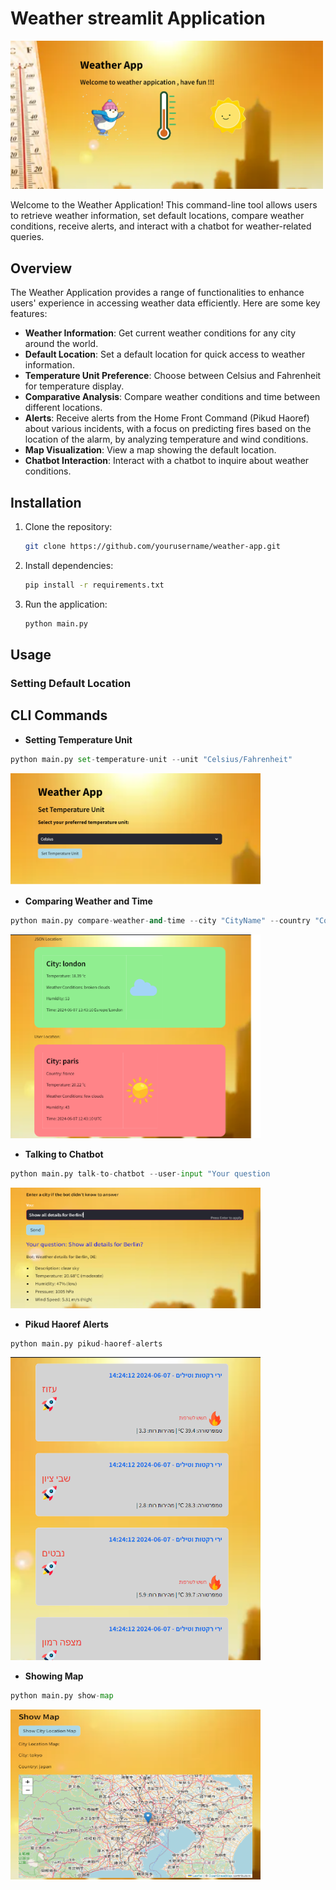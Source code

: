 # Weather streamlit Application


<img src="screenshot/welcome.png" alt="Weather App" width="500">

Welcome to the Weather Application! This command-line tool allows users to retrieve weather information, set default locations, compare weather conditions, receive alerts, and interact with a chatbot for weather-related queries.

## Overview

The Weather Application provides a range of functionalities to enhance users' experience in accessing weather data efficiently. Here are some key features:

- **Weather Information**: Get current weather conditions for any city around the world.
- **Default Location**: Set a default location for quick access to weather information.
- **Temperature Unit Preference**: Choose between Celsius and Fahrenheit for temperature display.
- **Comparative Analysis**: Compare weather conditions and time between different locations.
- **Alerts**: Receive alerts from the Home Front Command (Pikud Haoref) about various incidents, with a focus on predicting fires based on the location of the alarm, by analyzing temperature and wind conditions.
- **Map Visualization**: View a map showing the default location.
- **Chatbot Interaction**: Interact with a chatbot to inquire about weather conditions.

## Installation

1. Clone the repository:

    ```bash
    git clone https://github.com/yourusername/weather-app.git
    ```

2. Install dependencies:

    ```bash
    pip install -r requirements.txt
    ```

3. Run the application:

    ```bash
    python main.py
    ```

## Usage

### Setting Default Location


## CLI Commands

- **Setting Temperature Unit**
```python
python main.py set-temperature-unit --unit "Celsius/Fahrenheit"
```
<img src="screenshot/settemp.png" alt="Weather App" width="400">

- **Comparing Weather and Time**
```python
python main.py compare-weather-and-time --city "CityName" --country "CountryName" --timezone "Timezone"
```
<img src="screenshot/compare.png" alt="Weather App" width="400">

- **Talking to Chatbot**
```python
python main.py talk-to-chatbot --user-input "Your question 
```
<img src="screenshot/chatbot.png" alt="Weather App" width="400">

- **Pikud Haoref Alerts**
```python
python main.py pikud-haoref-alerts 
```
<img src="screenshot/pikud haoref.png" alt="Weather App" width="400">

- **Showing Map**
```python
python main.py show-map
```
<img src="screenshot/map.png" alt="Weather App" width="400">
